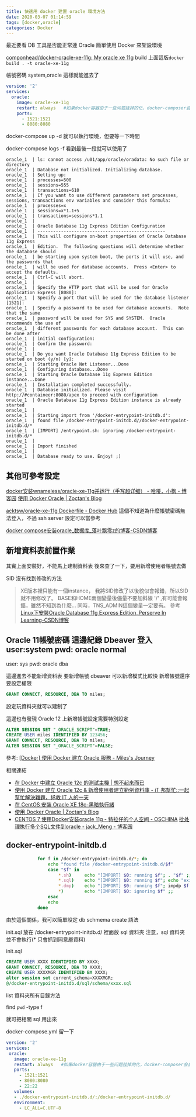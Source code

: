 ```yaml
---
title: 快速用 docker 建置 oracle 環境方法
date: 2020-03-07 01:14:59
tags: [docker,oracle]
categories: Docker
---
```


最近要看 DB 工具是否能正常連 Oracle
簡單使用 Docker 來架設環境

<!--more-->

[componhead/docker-oracle-xe-11g: My oracle xe 11g](https://github.com/componhead/docker-oracle-xe-11g)
build 上面這版`docker build . -t oracle-xe-11g`

帳號密碼 system,oracle
這樣就能進去了

```yml
version: '2'
services:
  oracle:
    image: oracle-xe-11g
    restart: always   #如果docker容器由于一些问题挂掉的化，docker-composer会自动把容器给启动起来
    ports:
      - 1521:1521
      - 8080:8080
```

docker-compose up -d 就可以執行環境，但要等一下時間

docker-compose logs -f 看到最後一段就可以使用了

```
oracle_1  | ls: cannot access /u01/app/oracle/oradata: No such file or directory
oracle_1  | Database not initialized. Initializing database.
oracle_1  | Setting up:
oracle_1  | processes=500
oracle_1  | sessions=555
oracle_1  | transactions=610
oracle_1  | If you want to use different parameters set processes, sessions, transactions env variables and consider this formula:
oracle_1  | processes=x
oracle_1  | sessions=x*1.1+5
oracle_1  | transactions=sessions*1.1
oracle_1  | 
oracle_1  | Oracle Database 11g Express Edition Configuration
oracle_1  | -------------------------------------------------
oracle_1  | This will configure on-boot properties of Oracle Database 11g Express 
oracle_1  | Edition.  The following questions will determine whether the database should 
oracle_1  | be starting upon system boot, the ports it will use, and the passwords that 
oracle_1  | will be used for database accounts.  Press <Enter> to accept the defaults. 
oracle_1  | Ctrl-C will abort.
oracle_1  | 
oracle_1  | Specify the HTTP port that will be used for Oracle Application Express [8080]:
oracle_1  | Specify a port that will be used for the database listener [1521]:
oracle_1  | Specify a password to be used for database accounts.  Note that the same
oracle_1  | password will be used for SYS and SYSTEM.  Oracle recommends the use of 
oracle_1  | different passwords for each database account.  This can be done after 
oracle_1  | initial configuration:
oracle_1  | Confirm the password:
oracle_1  | 
oracle_1  | Do you want Oracle Database 11g Express Edition to be started on boot (y/n) [y]:
oracle_1  | Starting Oracle Net Listener...Done
oracle_1  | Configuring database...Done
oracle_1  | Starting Oracle Database 11g Express Edition instance...Done
oracle_1  | Installation completed successfully.
oracle_1  | Database initialized. Please visit http://#containeer:8080/apex to proceed with configuration
oracle_1  | Oracle Database 11g Express Edition instance is already started
oracle_1  | 
oracle_1  | Starting import from '/docker-entrypoint-initdb.d':
oracle_1  | found file /docker-entrypoint-initdb.d//docker-entrypoint-initdb.d/*
oracle_1  | [IMPORT] /entrypoint.sh: ignoring /docker-entrypoint-initdb.d/*
oracle_1  | 
oracle_1  | Import finished
oracle_1  | 
oracle_1  | Database ready to use. Enjoy! ;)
```


## 其他可參考設定

[docker安装wnameless/oracle-xe-11g并运行（手写超详细） - 哈喽，小枫 - 博客园](https://www.cnblogs.com/Jin520304/p/7884441.html)
[使用 Docker Oracle | Zoctan's Blog](https://zoctan.github.io/2018/05/21/%E4%BD%BF%E7%94%A8%E8%BF%87%E7%A8%8B/%E4%BD%BF%E7%94%A8%20Docker%20Oracle/)

[acktsw/oracle-xe-11g Dockerfile - Docker Hub](https://hub.docker.com/r/acktsw/oracle-xe-11g/dockerfile)
這個不知道為什麼帳號密碼無法登入，不過 ssh server 設定可以當參考

[docker compose安装oracle_数据库_落叶飘零z的博客-CSDN博客](https://blog.csdn.net/qq_38270106/article/details/83271284)


## 新增資料表前置作業

其實上面安裝好，不能馬上建制資料表
後來查了一下，要用新增使用者帳號去做


SID 沒有找到修改的方法

> XE版本裡只能有一個instance， 我將SID修改了以後貌似會報錯，所以SID就不用修改了。
> BASE和HOME兩個變量後儘量不要加斜線 '/' ,有可能會報錯，雖然不知到為什麼... 同時，TNS_ADMIN這個變量一定要有。
> 參考[Linux下安裝Oracle Database 11g Express Edition_Perserve In Learning-CSDN博客](https://blog.csdn.net/u013569416/article/details/41895389)

Oracle 11帳號密碼
這邊紀錄 Dbeaver 登入
user:system
pwd: oracle
normal
----
user: sys
pwd: oracle
dba

這邊進去不能新增資料表
要新增帳號
dbeaver 可以新增模式比較快
新增帳號還序要設定權限

```sql
GRANT CONNECT, RESOURCE, DBA TO miles;
```
設定玩資料夾就可以建制了

這邊也有發現 Oracle 12 上新增帳號設定需要特別設定

```sql
ALTER SESSION SET "_ORACLE_SCRIPT"=TRUE;
CREATE USER miles IDENTIFIED BY 123456;
GRANT CONNECT, RESOURCE, DBA TO miles;
ALTER SESSION SET "_ORACLE_SCRIPT"=FALSE;
```
參考: [[Docker] 使用 Docker 建立 Oracle 服務 - Miles's Journey](https://mileslin.github.io/2019/06/%E4%BD%BF%E7%94%A8-Docker-%E5%BB%BA%E7%AB%8B-Oracle-%E6%9C%8D%E5%8B%99/)




相關連結

* [在 Docker 中建立 Oracle 12c 的測試主機 | 想不起來而已](https://yingclin.github.io/2018/create-oracle-docker-container.html)
* [使用 Docker 建立 Oracle 12c & 新增使用者建立範例資料庫 - iT 邦幫忙::一起幫忙解決難題，拯救 IT 人的一天](https://ithelp.ithome.com.tw/articles/10229655)
* [在 CentOS 安裝 Oracle XE 18c-黑暗執行緒](https://blog.darkthread.net/blog/setup-xe-centos/)
* [使用 Docker Oracle | Zoctan's Blog](https://zoctan.github.io/2018/05/21/%E4%BD%BF%E7%94%A8%E8%BF%87%E7%A8%8B/%E4%BD%BF%E7%94%A8%20Docker%20Oracle/)
* [CENTOS 7 使用Docker安装oracle 11g - 特拉仔的个人空间 - OSCHINA](https://my.oschina.net/u/3049601/blog/3112371)
[批处理执行多个SQL文件到oracle - jack_Meng - 博客园](https://www.cnblogs.com/mq0036/p/4724466.html)


## docker-entrypoint-initdb.d

```bash
			for f in /docker-entrypoint-initdb.d/*; do
				echo "found file /docker-entrypoint-initdb.d/$f"
				case "$f" in
					*.sh)     echo "[IMPORT] $0: running $f"; . "$f" ;;
					*.sql)    echo "[IMPORT] $0: running $f"; echo "exit" | su oracle -c "NLS_LANG=.$CHARACTER_SET $ORACLE_HOME/bin/sqlplus -S / as sysdba @$f"; echo ;;
					*.dmp)    echo "[IMPORT] $0: running $f"; impdp $f ;;
					*)        echo "[IMPORT] $0: ignoring $f" ;;
				esac
				echo
			done
```

由於這個關係，我可以簡單設定 db schmema create 語法

init.sql 放在 /docker-entrypoint-initdb.d/
裡面放 sql 資料夾
注意，sql 資料夾並不會執行(* 只會抓到同意層資料)

init.sql
```sql 
CREATE USER XXXX IDENTIFIED BY XXXX;
GRANT CONNECT, RESOURCE, DBA TO XXXX;
CREATE USER XXXXMGR IDENTIFIED BY XXXX;
alter session set current_schema=XXXXMGR;
@/docker-entrypoint-initdb.d/sql/schema/xxxx.sql
```

list 資料夾所有目錄方法

 find  `pwd` -type f 

 就可把相關 sql 用出來


 docker-compose.yml 留一下

 ```yml 
version: '2'
services:
  oracle:
    image: oracle-xe-11g
    restart: always   #如果docker容器由于一些问题挂掉的化，docker-composer会自动把容器给启动起来
    ports:
      - 1521:1521
      - 8080:8080
      - 22:22
    volumes:
    - ./docker-entrypoint-initdb.d/:/docker-entrypoint-initdb.d/
    environment: 
      - LC_ALL=C.UTF-8 
````